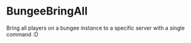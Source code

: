 BungeeBringAll
==============

Bring all players on a bungee instance to a specific server with a single command :D
